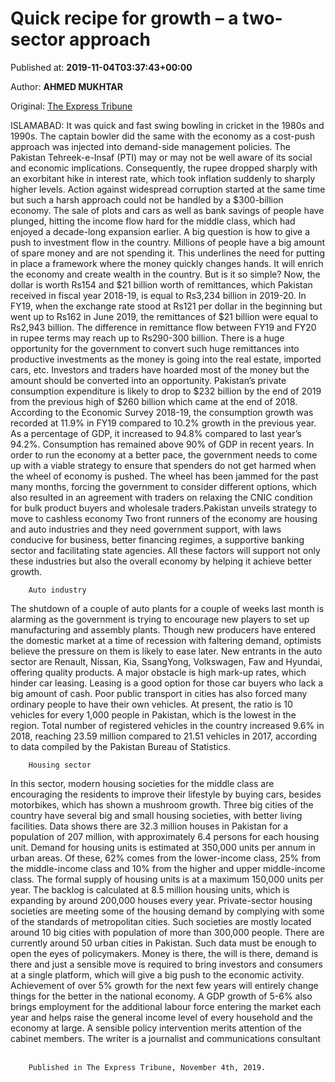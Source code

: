 
# Quick recipe for growth – a two-sector approach

Published at: **2019-11-04T03:37:43+00:00**

Author: **AHMED MUKHTAR**

Original: [The Express Tribune](https://tribune.com.pk/story/2092839/2-quick-recipe-growth-two-sector-approach/)

ISLAMABAD: It was quick and fast swing bowling in cricket in the 1980s and 1990s. The captain bowler did the same with the economy as a cost-push approach was injected into demand-side management policies. The Pakistan Tehreek-e-Insaf (PTI) may or may not be well aware of its social and economic implications.
Consequently, the rupee dropped sharply with an exorbitant hike in interest rate, which took inflation suddenly to sharply higher levels. Action against widespread corruption started at the same time but such a harsh approach could not be handled by a $300-billion economy.
The sale of plots and cars as well as bank savings of people have plunged, hitting the income flow hard for the middle class, which had enjoyed a decade-long expansion earlier.
A big question is how to give a push to investment flow in the country. Millions of people have a big amount of spare money and are not spending it. This underlines the need for putting in place a framework where the money quickly changes hands. It will enrich the economy and create wealth in the country. But is it so simple?
Now, the dollar is worth Rs154 and $21 billion worth of remittances, which Pakistan received in fiscal year 2018-19, is equal to Rs3,234 billion in 2019-20. In FY19, when the exchange rate stood at Rs121 per dollar in the beginning but went up to Rs162 in June 2019, the remittances of $21 billion were equal to Rs2,943 billion.
The difference in remittance flow between FY19 and FY20 in rupee terms may reach up to Rs290-300 billion. There is a huge opportunity for the government to convert such huge remittances into productive investments as the money is going into the real estate, imported cars, etc.
Investors and traders have hoarded most of the money but the amount should be converted into an opportunity.
Pakistan’s private consumption expenditure is likely to drop to $232 billion by the end of 2019 from the previous high of $260 billion which came at the end of 2018.
According to the Economic Survey 2018-19, the consumption growth was recorded at 11.9% in FY19 compared to 10.2% growth in the previous year. As a percentage of GDP, it increased to 94.8% compared to last year’s 94.2%. Consumption has remained above 90% of GDP in recent years.
In order to run the economy at a better pace, the government needs to come up with a viable strategy to ensure that spenders do not get harmed when the wheel of economy is pushed.
The wheel has been jammed for the past many months, forcing the government to consider different options, which also resulted in an agreement with traders on relaxing the CNIC condition for bulk product buyers and wholesale traders.Pakistan unveils strategy to move to cashless economy
Two front runners of the economy are housing and auto industries and they need government support, with laws conducive for business, better financing regimes, a supportive banking sector and facilitating state agencies.
All these factors will support not only these industries but also the overall economy by helping it achieve better growth.

        Auto industry
      
The shutdown of a couple of auto plants for a couple of weeks last month is alarming as the government is trying to encourage new players to set up manufacturing and assembly plants. Though new producers have entered the domestic market at a time of recession with faltering demand, optimists believe the pressure on them is likely to ease later.
New entrants in the auto sector are Renault, Nissan, Kia, SsangYong, Volkswagen, Faw and Hyundai, offering quality products.
A major obstacle is high mark-up rates, which hinder car leasing. Leasing is a good option for those car buyers who lack a big amount of cash. Poor public transport in cities has also forced many ordinary people to have their own vehicles.
At present, the ratio is 10 vehicles for every 1,000 people in Pakistan, which is the lowest in the region. Total number of registered vehicles in the country increased 9.6% in 2018, reaching 23.59 million compared to 21.51 vehicles in 2017, according to data compiled by the Pakistan Bureau of Statistics.

        Housing sector
      
In this sector, modern housing societies for the middle class are encouraging the residents to improve their lifestyle by buying cars, besides motorbikes, which has shown a mushroom growth. Three big cities of the country have several big and small housing societies, with better living facilities.
Data shows there are 32.3 million houses in Pakistan for a population of 207 million, with approximately 6.4 persons for each housing unit.
Demand for housing units is estimated at 350,000 units per annum in urban areas. Of these, 62% comes from the lower-income class, 25% from the middle-income class and 10% from the higher and upper middle-income class. The formal supply of housing units is at a maximum 150,000 units per year. The backlog is calculated at 8.5 million housing units, which is expanding by around 200,000 houses every year.
Private-sector housing societies are meeting some of the housing demand by complying with some of the standards of metropolitan cities. Such societies are mostly located around 10 big cities with population of more than 300,000 people. There are currently around 50 urban cities in Pakistan.
Such data must be enough to open the eyes of policymakers. Money is there, the will is there, demand is there and just a sensible move is required to bring investors and consumers at a single platform, which will give a big push to the economic activity.
Achievement of over 5% growth for the next few years will entirely change things for the better in the national economy.
A GDP growth of 5-6% also brings employment for the additional labour force entering the market each year and helps raise the general income level of every household and the economy at large. A sensible policy intervention merits attention of the cabinet members.
The writer is a journalist and communications consultant
 
 

        Published in The Express Tribune, November 4th, 2019.
      
 
